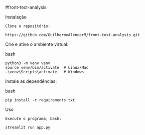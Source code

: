#front-text-analysis

Instalação

    Clone o repositório:

    https://github.com/GuilhermeAlencarM/front-text-analysis.git

Crie e ative o ambiente virtual:

bash

    python3 -m venv venv
    source venv/bin/activate  # Linux/Mac
    .\venv\Scripts\activate   # Windows

Instale as dependências:

bash

    pip install -r requirements.txt

Uso

    Execute o programa, bash:

    streamlit run app.py


